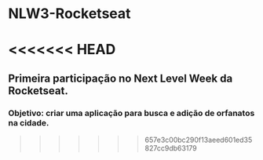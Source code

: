 # NLW3-Rocketseat
<<<<<<< HEAD
=======
## Primeira participação no Next Level Week da Rocketseat. 
### Objetivo: criar uma aplicação para busca e adição de orfanatos na cidade.
>>>>>>> 657e3c00bc290f13aeed601ed35827cc9db63179
